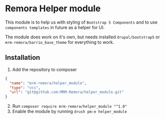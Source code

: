 # Remora Helper module

This module is to help us with styling of `Bootstrap 5 Components` and to use `components templates` in future as a helper for UI.

The module does work on it's own, but needs installed `drupal/bootstrap5` or `mrm-remora/barrio_base_theme` for everything to work.

## Installation

1. Add the repository to composer
```json
{
  "name": "mrm-remora/helper_module",
  "type": "vcs",
  "url": "git@github.com:MRM-Remora/helper_module.git"
}
```
2. Run `composer require mrm-remora/helper_module "^1.0"`
3. Enable the module by running `drush pm:e helper_module`
